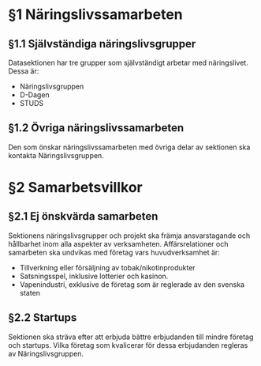 <!-- Konglig Datasektionens PM för samarbeten -->

# §1 Näringslivssamarbeten

## §1.1 Självständiga näringslivsgrupper

Datasektionen har tre grupper som självständigt arbetar med näringslivet. Dessa är:

* Näringslivsgruppen
* D-Dagen
* STUDS

## §1.2 Övriga näringslivssamarbeten

Den som önskar näringslivssamarbeten med övriga delar av sektionen ska kontakta Näringslivsgruppen.

# §2 Samarbetsvillkor

## §2.1 Ej önskvärda samarbeten

Sektionens näringslivsgrupper och projekt ska främja ansvarstagande och hållbarhet inom alla aspekter av verksamheten. Affärsrelationer och samarbeten ska undvikas med företag vars huvudverksamhet är:

* Tillverkning eller försäljning av tobak/nikotinprodukter
* Satsningsspel, inklusive lotterier och kasinon.
* Vapenindustri, exklusive de företag som är reglerade av den svenska staten

## §2.2 Startups
Sektionen ska sträva efter att erbjuda bättre erbjudanden till mindre företag och startups. Vilka företag som kvalicerar för dessa erbjudanden regleras av Näringslivsgruppen.